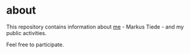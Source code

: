 about
=====
This repository contains information about [me](me.md#markus-andreas-tiede) - Markus Tiede - and my public activities. 

Feel free to participate.
